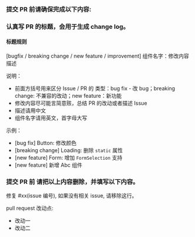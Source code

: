 ### 提交 PR 前请确保完成以下内容:

### 认真写 PR 的标题，会用于生成 change log。

#### 标题规则
[bugfix / breaking change / new feature / improvement] 组件名字：修改内容描述

说明：
* 前面方括号用来区分 Issue / PR 的 类型：bug fix - 改 bug；breaking change: 不兼容的改动；new feature：新功能
* 修改内容尽可能言简意赅，总结 PR 的改动或者描述 Issue
* 描述请用中文
* 组件名字请用英文，首字母大写

示例：
* [bug fix] Button: 修改颜色
* [breaking change] Loading: 删除  `static` 属性
* [new feature] Form: 增加 `FormSelection` 支持
* [new feature] 新增 Abc 组件

### 提交 PR 前 请把以上内容删除，并填写以下内容。

修复 #xx(issue 编号), 如果没有相关 issue, 请移除这行。

pull request 改动点:

- 改动一
- 改动二
